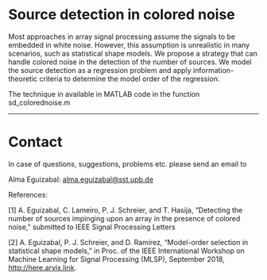 # Source detection in colored noise


Most approaches in array signal processing assume the signals to be embedded in white noise. However, this assumption is unrealistic in many scenarios, such as statistical shape models. 
We propose a strategy that can handle colored noise in the detection of the number of sources. 
We model the source detection as a regression problem and apply information-theoretic criteria to determine the model order of the regression. 

The technique in available in MATLAB code in the function sd_colorednoise.m

------------------------------------------------------------------------------------

# Contact

In case of questions, suggestions, problems etc. please send an email to

Alma Eguizabal: alma.eguizabal@sst.upb.de

References:

[1] A. Eguizabal, C. Lameiro, P. J. Schreier, and T. Hasija, “Detecting the number of sources impinging upon an array in the presence of colored noise,” submitted to IEEE Signal Processing Letters

[2] A. Eguizabal, P. J. Schreier, and D. Ramírez, “Model-order selection in statistical shape models,” 
in Proc. of the IEEE International Workshop on Machine Learning for Signal Processing (MLSP), September 2018,
http://here.arvix.link.
